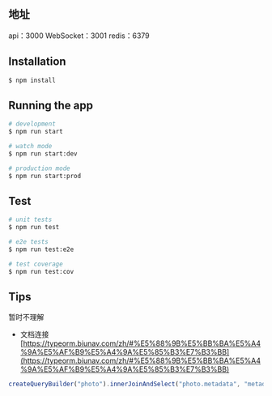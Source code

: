 ## 地址
api：3000
WebSocket：3001
redis：6379


## Installation

```bash
$ npm install
```

## Running the app

```bash
# development
$ npm run start

# watch mode
$ npm run start:dev

# production mode
$ npm run start:prod
```

## Test

```bash
# unit tests
$ npm run test

# e2e tests
$ npm run test:e2e

# test coverage
$ npm run test:cov
```

## Tips

暂时不理解
* 文档连接[https://typeorm.biunav.com/zh/#%E5%88%9B%E5%BB%BA%E5%A4%9A%E5%AF%B9%E5%A4%9A%E5%85%B3%E7%B3%BB](https://typeorm.biunav.com/zh/#%E5%88%9B%E5%BB%BA%E5%A4%9A%E5%AF%B9%E5%A4%9A%E5%85%B3%E7%B3%BB)
```js
createQueryBuilder("photo").innerJoinAndSelect("photo.metadata", "metadata").getMany()
```

